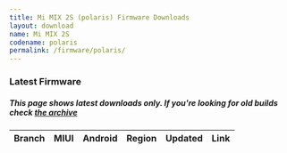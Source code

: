 ```yaml
---
title: Mi MIX 2S (polaris) Firmware Downloads
layout: download
name: Mi MIX 2S
codename: polaris
permalink: /firmware/polaris/
---
```



### Latest Firmware
##### This page shows latest downloads only. If you're looking for old builds check [the archive](/archive/firmware/polaris/)


<div class="table-responsive-md" id="table-wrapper">
<table id="firmware" class="compact table table-striped table-hover table-sm">
    <thead class="thead-dark">
        <tr>
            <th>Branch</th>
            <th>MIUI</th>
            <th>Android</th>
            <th>Region</th>
            <th>Updated</th>
            <th>Link</th>
        </tr>
    </thead>
    <script>loadFirmwareDownloads('polaris', 'latest')</script>
</table>
</div>

